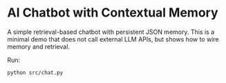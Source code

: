 # AI Chatbot with Contextual Memory

A simple retrieval-based chatbot with persistent JSON memory. This is a minimal demo that does not call external LLM APIs, but shows how to wire memory and retrieval.

Run:
```
python src/chat.py
```
